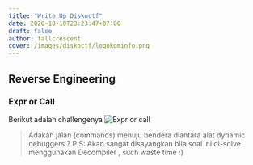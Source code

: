 ```yaml
---
title: "Write Up Diskoctf"
date: 2020-10-10T23:23:47+07:00
draft: false
author: fallcrescent
cover: /images/diskoctf/logokominfo.png
---
```

## Reverse Engineering
### Expr or Call
Berikut adalah challengenya
![Expr or call](/images/diskoctf/expr-chall-desc.png)
>Adakah jalan (commands) menuju bendera diantara alat dynamic debuggers ?  P.S: Akan sangat disayangkan bila soal ini di-solve menggunakan Decompiler , such waste time :)